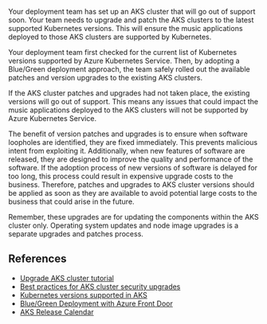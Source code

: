 
Your deployment team has set up an AKS cluster that will go out of support soon. Your team needs to upgrade and patch the AKS clusters to the latest supported Kubernetes versions. This will ensure the music applications deployed to those AKS clusters are supported by Kubernetes.

Your deployment team first checked for the current list of Kubernetes versions supported by Azure Kubernetes Service. Then, by adopting a Blue/Green deployment approach, the team safely rolled out the available patches and version upgrades to the existing AKS clusters.

If the AKS cluster patches and upgrades had not taken place, the existing versions will go out of support. This means any issues that could impact the music applications deployed to the AKS clusters will not be supported by Azure Kubernetes Service. 

The benefit of version patches and upgrades is to ensure  when software loopholes are identified, they are fixed immediately. This prevents malicious intent from exploiting it. Additionally, when new features of software are released, they are designed to improve the quality and performance of the software. If the adoption process of new versions of software is delayed for too long, this process could result in expensive upgrade costs to the business. Therefore, patches and upgrades to AKS cluster versions should be applied as soon as they are available to avoid potential large costs to the business that could arise in the future.

Remember, these upgrades are for updating the components within the AKS cluster only. Operating system updates and node image upgrades is a separate upgrades and patches process.

## References

* [Upgrade AKS cluster tutorial](www.docs.microsoft.com/azure/aks/tutorial-kubernetes-upgrade-cluster)
* [Best practices for AKS cluster security upgrades](www.docs.microsoft.com/azure/aks/operator-best-practices-cluster-security)
* [Kubernetes versions supported in AKS](www.docs.microsoft.com/azure/aks/supported-kubernetes-versions)
* [Blue/Green Deployment with Azure Front Door](www.techcommunity.microsoft.com/t5/azure-architecture-blog/blue-green-deployment-with-azure-front-door/ba-p/1609178)
* [AKS Release Calendar](www.github.com/Azure/AKS/releases)
